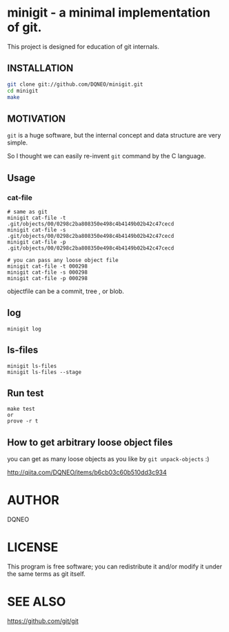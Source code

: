 # minigit - a minimal implementation of git.

This project is designed for education of git internals.

## INSTALLATION
```sh
git clone git://github.com/DQNEO/minigit.git
cd minigit
make
```
## MOTIVATION

`git` is a huge software, but the internal concept and data structure are very simple.

So I thought we can easily re-invent `git` command by the C language.


## Usage

### cat-file

```
# same as git
minigit cat-file -t .git/objects/00/0298c2ba808350e498c4b4149b02b42c47cecd
minigit cat-file -s .git/objects/00/0298c2ba808350e498c4b4149b02b42c47cecd
minigit cat-file -p .git/objects/00/0298c2ba808350e498c4b4149b02b42c47cecd

# you can pass any loose object file
minigit cat-file -t 000298
minigit cat-file -s 000298
minigit cat-file -p 000298
```

objectfile can be a commit, tree , or blob.

## log

```
minigit log
```

## ls-files
```
minigit ls-files
minigit ls-files --stage
```

## Run test

```
make test
or
prove -r t
```

## How to get arbitrary loose object files

you can get as many loose objects as you like by `git unpack-objects` :)

http://qiita.com/DQNEO/items/b6cb03c60b510dd3c934

# AUTHOR

DQNEO

# LICENSE

This program is free software; you can redistribute it and/or modify
it under the same terms as git itself.

# SEE ALSO

https://github.com/git/git

